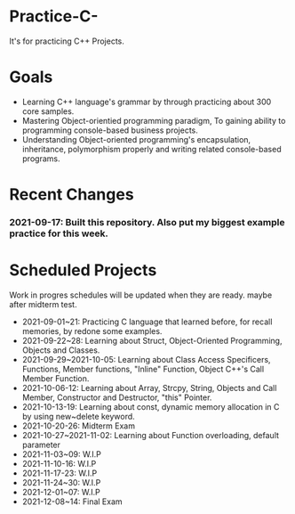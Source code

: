 # Practice-C-
It's for practicing C++ Projects.

# Goals
- Learning C++ language's grammar by through practicing about 300 core samples.
- Mastering Object-orientied programming paradigm, To gaining ability to programming console-based business projects.
- Understanding Object-oriented programming's encapsulation, inheritance, polymorphism properly and writing related console-based programs.

# Recent Changes
### 2021-09-17: Built this repository. Also put my biggest example practice for this week.

# Scheduled Projects
Work in progres schedules will be updated when they are ready. maybe after midterm test.
- 2021-09-01~21: Practicing C language that learned before, for recall memories, by redone some examples.
- 2021-09-22~28: Learning about Struct, Object-Oriented Programming, Objects and Classes.
- 2021-09-29~2021-10-05: Learning about Class Access Specificers, Functions, Member functions, "Inline" Function, Object C++'s Call Member Function.
- 2021-10-06-12: Learning about Array, Strcpy, String, Objects and Call Member, Constructor and Destructor, "this" Pointer.
- 2021-10-13-19: Learning about const, dynamic memory allocation in C by using new~delete keyword.
- 2021-10-20-26: Midterm Exam
- 2021-10-27~2021-11-02: Learning about Function overloading, default parameter
- 2021-11-03~09: W.I.P
- 2021-11-10-16: W.I.P
- 2021-11-17-23: W.I.P
- 2021-11-24~30: W.I.P
- 2021-12-01~07: W.I.P
- 2021-12-08~14: Final Exam
